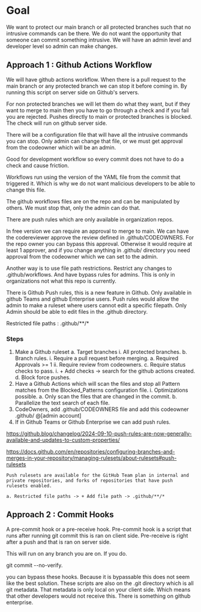 # Goal

We want to protect our main branch or all protected branches such that no intrusive commands can be there.
We do not want the opportunity that someone can commit something intrusive.
We will have an admin level and developer level so admin can make changes.

## Approach 1 : Github Actions Workflow

We will have github actions workflow.
When there is a pull request to the main branch or any protected branch
we can stop it before coming in.
By running this script on server side on Github's servers.

For non protected branches we will let them do what they want, but if
they want to merge to main then you have to go through a check and if you fail
you are rejected.
Pushes directly to main or protected branches is blocked.
The check will run on github server side.

There will be a configuration file that will have all the intrusive commands you can stop.
Only admin can change that file, or we must get approval from the codeowner which will be an admin.

Good for development workflow so every commit does not have to do a check and cause friction.

Workflows run using the version of the YAML file from the commit that triggered it.
Which is why we do not want malicious developers to be able to change this file.

The github workflows files are on the repo and can be manipulated by others.
We must stop that, only the admin can do that.

There are push rules which are only available in organization repos.

In free version we can require an approval to merge to main.
We can have the codereviewer approve the review defined in .github/CODEOWNERS.
For the repo owner you can bypass this approval.
Otherwise it would require at least 1 approver, and if you change anything in .github/ directory
you need approval from the codeowner which we can set to the admin.

Another way is to use file path restrictions.
Restrict any changes to .github/workflows.
And have bypass rules for admins.
This is only in organizations not what this repo is currently.

There is Github Push rules, this is a new feature in Github.
Only available in github Teams and github Enterprise users.
Push rules would allow the admin to make a ruleset where users cannot
edit a specific filepath.
Only Admin should be able to edit files in the .github directory.

Restricted file paths : .github/**/*

### Steps

1. Make a Github ruleset
    a. Target branches
        i. All protected branches.
    b. Branch rules.
        i. Require a pull request before merging.
            a. Required Approvals >= 1
        ii. Require review from codeowners.
    c. Require status checks to pass.
        i. + Add checks -> search for the github actions created.
    d. Block force pushes.
2. Have a Github Actions which will scan the files and stop all Pattern matches from the 
Blocked_Patterns configuration file.
    i. Optimizations possible.
        a. Only scan the files that are changed in the commit.
        b. Parallelize the text search of each file.
3. CodeOwners, add .github/CODEOWNERS file and add this codeowner .github/ @[admin account] 
4. If in Github Teams or Github Enterprise we can add push rules.

https://github.blog/changelog/2024-09-10-push-rules-are-now-generally-available-and-updates-to-custom-properties/

https://docs.github.com/en/repositories/configuring-branches-and-merges-in-your-repository/managing-rulesets/about-rulesets#push-rulesets

```text
Push rulesets are available for the GitHub Team plan in internal and private repositories, and forks of repositories that have push rulesets enabled.
```
    a. Restricted file paths -> + Add file path -> .github/**/*

## Approach 2 : Commit Hooks

A pre-commit hook or a pre-receive hook.
Pre-commit hook is a script that runs after running git commit this is ran on client side.
Pre-receive is right after a push and that is ran on server side.

This will run on any branch you are on.
If you do.

git commit --no-verify.


you can bypass these hooks.
Because it is bypassable this does not seem like the best solution.
These scripts are also on the .git directory which is all git metadata.
That metadata is only local on your client side.
Which means that other developers would not receive this.
There is something on github enterprise.
